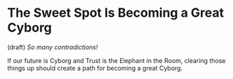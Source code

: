 # The Sweet Spot Is Becoming a Great Cyborg 
 (draft) 
*So many contradictions!*  

If our future is Cyborg and Trust is the Elephant in the Room, clearing those things up should create a path for becoming a great Cyborg. 

